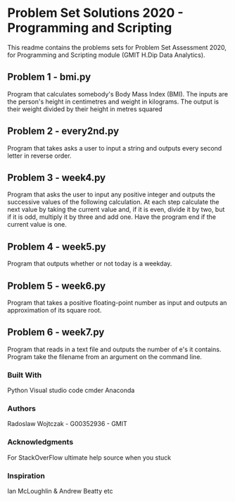 # Problem Set Solutions 2020 - Programming and Scripting

This readme contains the problems sets for Problem Set Assessment 2020, for Programming and Scripting module (GMIT H.Dip Data Analytics).

## Problem 1 - bmi.py
Program that calculates somebody's Body Mass Index (BMI). The inputs are the person's height in centimetres and weight in kilograms. The output is their weight divided by their height in metres squared

## Problem 2 - every2nd.py
Program that takes asks a user to input a string and outputs every second letter in reverse order.

## Problem 3 - week4.py
Program that asks the user to input any positive integer and outputs the successive values of the following calculation. At each step calculate the next value by taking the current value and, if it is even, divide it by two, but if it is odd, multiply it by three and add one. Have the program end if the current value is one.

## Problem 4 - week5.py
Program that outputs whether or not today is a weekday.

## Problem 5 - week6.py
Program that takes a positive floating-point number as input and outputs an approximation of its square root.

## Problem 6 - week7.py
Program that reads in a text file and outputs the number of e's it contains. Program take the filename from an argument on the command line.


### Built With
Python
Visual studio code
cmder 
Anaconda


### Authors
Radoslaw Wojtczak - G00352936  - GMIT

### Acknowledgments
For StackOverFlow ultimate help source when you stuck

### Inspiration
Ian McLoughlin
      &
Andrew Beatty
etc
